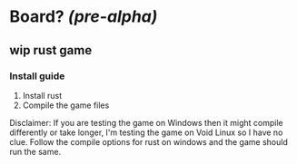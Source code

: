 # **Board?** *(pre-alpha)*
wip rust game
---
### Install guide
1. Install rust
2. Compile the game files

Disclaimer: If you are testing the game on Windows then it might compile differently or take longer, I'm testing the game on Void Linux so I have no clue. Follow the compile options for rust on windows and the game should run the same.
